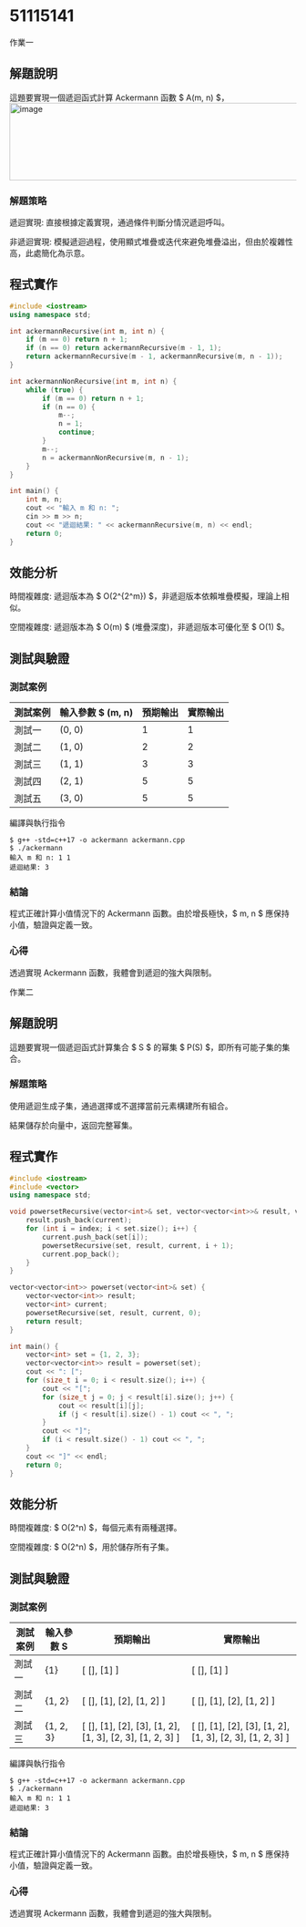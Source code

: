 # 51115141

作業一

## 解題說明

這題要實現一個遞迴函式計算 Ackermann 函數 $ A(m, n) $，
<img width="663" height="136" alt="image" src="https://github.com/user-attachments/assets/0f44292d-e105-47c5-a4a6-8e1b45774090" />

### 解題策略

遞迴實現: 直接根據定義實現，通過條件判斷分情況遞迴呼叫。

非遞迴實現: 模擬遞迴過程，使用顯式堆疊或迭代來避免堆疊溢出，但由於複雜性高，此處簡化為示意。

## 程式實作

```cpp
#include <iostream>
using namespace std;

int ackermannRecursive(int m, int n) {
    if (m == 0) return n + 1;
    if (n == 0) return ackermannRecursive(m - 1, 1);
    return ackermannRecursive(m - 1, ackermannRecursive(m, n - 1));
}

int ackermannNonRecursive(int m, int n) {
    while (true) {
        if (m == 0) return n + 1;
        if (n == 0) {
            m--;
            n = 1;
            continue;
        }
        m--;
        n = ackermannNonRecursive(m, n - 1);
    }
}

int main() {
    int m, n;
    cout << "輸入 m 和 n: ";
    cin >> m >> n;
    cout << "遞迴結果: " << ackermannRecursive(m, n) << endl;
    return 0;
}
```

## 效能分析

時間複雜度: 遞迴版本為 $ O(2^{2^m}) $，非遞迴版本依賴堆疊模擬，理論上相似。

空間複雜度: 遞迴版本為 $ O(m) $ (堆疊深度)，非遞迴版本可優化至 $ O(1) $。

## 測試與驗證

### 測試案例

| 測試案例 | 輸入參數 $ (m, n) | 預期輸出 | 實際輸出 |
|----------|--------------|----------|----------|
| 測試一   | (0, 0)      | 1        | 1        |
| 測試二   | (1, 0)      | 2        | 2        |
| 測試三   | (1, 1)      | 3        | 3        |
| 測試四   | (2, 1)      | 5       | 5       |
| 測試五   | (3, 0)     | 5 | 5 |

編譯與執行指令

```shell
$ g++ -std=c++17 -o ackermann ackermann.cpp
$ ./ackermann
輸入 m 和 n: 1 1
遞迴結果: 3
```

### 結論

程式正確計算小值情況下的 Ackermann 函數。由於增長極快，$ m, n $ 應保持小值，驗證與定義一致。

### 心得

透過實現 Ackermann 函數，我體會到遞迴的強大與限制。

作業二

## 解題說明

這題要實現一個遞迴函式計算集合 $ S $ 的幂集 $ P(S) $，即所有可能子集的集合。

### 解題策略

使用遞迴生成子集，通過選擇或不選擇當前元素構建所有組合。

結果儲存於向量中，返回完整幂集。

## 程式實作

```cpp
#include <iostream>
#include <vector>
using namespace std;

void powersetRecursive(vector<int>& set, vector<vector<int>>& result, vector<int>& current, int index) {
    result.push_back(current);
    for (int i = index; i < set.size(); i++) {
        current.push_back(set[i]);
        powersetRecursive(set, result, current, i + 1);
        current.pop_back();
    }
}

vector<vector<int>> powerset(vector<int>& set) {
    vector<vector<int>> result;
    vector<int> current;
    powersetRecursive(set, result, current, 0);
    return result;
}

int main() {
    vector<int> set = {1, 2, 3};
    vector<vector<int>> result = powerset(set);
    cout << ": [";
    for (size_t i = 0; i < result.size(); i++) {
        cout << "[";
        for (size_t j = 0; j < result[i].size(); j++) {
            cout << result[i][j];
            if (j < result[i].size() - 1) cout << ", ";
        }
        cout << "]";
        if (i < result.size() - 1) cout << ", ";
    }
    cout << "]" << endl;
    return 0;
}
```

## 效能分析

時間複雜度: $ O(2^n) $，每個元素有兩種選擇。

空間複雜度: $ O(2^n) $，用於儲存所有子集。

## 測試與驗證

### 測試案例

| 測試案例 | 輸入參數  S  | 預期輸出 | 實際輸出 |
|----------|--------------|----------|----------|
| 測試一   | {1\}     |  [ [], [1] ]       |  [ [], [1] ]       |
| 測試二   | {1, 2\}     |  [ [], [1], [2], [1, 2] ]    | [ [], [1], [2], [1, 2] ]        |
| 測試三   | {1, 2, 3\}     |  [ [], [1], [2], [3], [1, 2], [1, 3], [2, 3], [1, 2, 3] ]       |  [ [], [1], [2], [3], [1, 2], [1, 3], [2, 3], [1, 2, 3] ]      |

編譯與執行指令

```shell
$ g++ -std=c++17 -o ackermann ackermann.cpp
$ ./ackermann
輸入 m 和 n: 1 1
遞迴結果: 3
```

### 結論

程式正確計算小值情況下的 Ackermann 函數。由於增長極快，$ m, n $ 應保持小值，驗證與定義一致。

### 心得

透過實現 Ackermann 函數，我體會到遞迴的強大與限制。
